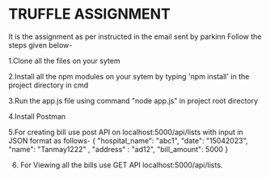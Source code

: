 # TRUFFLE ASSIGNMENT

It is the assignment as per instructed in the email sent by parkinn
Follow the steps given below-

1.Clone all the files on your sytem

2.Install all the npm modules on your sytem by typing 'npm install' in the project directory in cmd

3.Run the app.js file using command "node app.js" in project root directory

4.Install Postman

5.For creating bill use post API on localhost:5000/api/lists with input in JSON format as follows-
{
"hospital_name": "abc1",
"date": "15042023",
"name": "Tanmay1222" ,
"address" : "ad12",
"bill_amount": 5000
}

6. For Viewing all the bills use GET API localhost:5000/api/lists.
